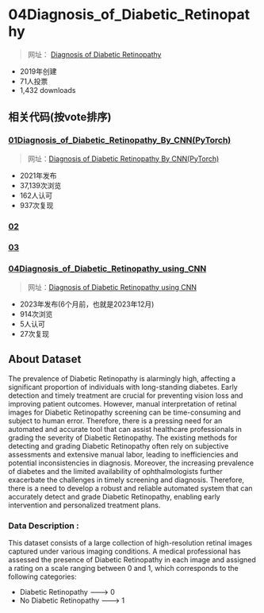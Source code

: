 # 04Diagnosis_of_Diabetic_Retinopathy

> 网址： [Diagnosis of Diabetic Retinopathy](https://www.kaggle.com/datasets/pkdarabi/diagnosis-of-diabetic-retinopathy)

* 2019年创建
* 71人投票
* 1,432 downloads


## 相关代码(按vote排序)


### [01Diagnosis_of_Diabetic_Retinopathy_By_CNN(PyTorch)](06项目复现\04kaggle\02数据集\04糖尿病视网膜病变\04Diagnosis_of_Diabetic_Retinopathy\01Diagnosis_of_Diabetic_Retinopathy_By_CNN(PyTorch)/)


> 网址：[Diagnosis of Diabetic Retinopathy By CNN(PyTorch)](https://www.kaggle.com/code/niteshyadav3103/chronic-kidney-disease-prediction-98-accuracy)

* 2021年发布
* 37,139次浏览
* 162人认可
* 937次复现

### [02]()

### [03]()

### [04Diagnosis_of_Diabetic_Retinopathy_using_CNN]()

> 网址：[Diagnosis of Diabetic Retinopathy using CNN](https://www.kaggle.com/code/bhaktapri/diagnosis-of-diabetic-retinopathy-using-cnn)

* 2023年发布(6个月前，也就是2023年12月)
* 914次浏览
* 5人认可
* 27次复现




## About Dataset

The prevalence of Diabetic Retinopathy is alarmingly high, affecting a significant proportion of individuals with long-standing diabetes. Early detection and timely treatment are crucial for preventing vision loss and improving patient outcomes. However, manual interpretation of retinal images for Diabetic Retinopathy screening can be time-consuming and subject to human error. Therefore, there is a pressing need for an automated and accurate tool that can assist healthcare professionals in grading the severity of Diabetic Retinopathy.
The existing methods for detecting and grading Diabetic Retinopathy often rely on subjective assessments and extensive manual labor, leading to inefficiencies and potential inconsistencies in diagnosis. Moreover, the increasing prevalence of diabetes and the limited availability of ophthalmologists further exacerbate the challenges in timely screening and diagnosis. Therefore, there is a need to develop a robust and reliable automated system that can accurately detect and grade Diabetic Retinopathy, enabling early intervention and personalized treatment plans.

### Data Description :
This dataset consists of a large collection of high-resolution retinal images captured under various imaging conditions. A medical professional has assessed the presence of Diabetic Retinopathy in each image and assigned a rating on a scale ranging between 0 and 1, which corresponds to the following categories:

* Diabetic Retinopathy ---> 0
* No Diabetic Retinopathy ---> 1
















